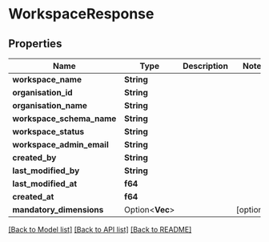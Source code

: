 # WorkspaceResponse

## Properties

Name | Type | Description | Notes
------------ | ------------- | ------------- | -------------
**workspace_name** | **String** |  | 
**organisation_id** | **String** |  | 
**organisation_name** | **String** |  | 
**workspace_schema_name** | **String** |  | 
**workspace_status** | **String** |  | 
**workspace_admin_email** | **String** |  | 
**created_by** | **String** |  | 
**last_modified_by** | **String** |  | 
**last_modified_at** | **f64** |  | 
**created_at** | **f64** |  | 
**mandatory_dimensions** | Option<**Vec<String>**> |  | [optional]

[[Back to Model list]](../README.md#documentation-for-models) [[Back to API list]](../README.md#documentation-for-api-endpoints) [[Back to README]](../README.md)


